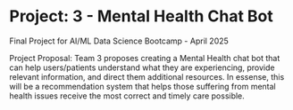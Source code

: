 # Project: 3 - Mental Health Chat Bot
Final Project for AI/ML Data Science Bootcamp - April 2025

Project Proposal: Team 3 proposes creating a Mental Health chat bot that can help users/patients understand what they are experiencing, provide relevant information, and direct them additional resources. In essense, this will be a recommendation system that helps those suffering from mental health issues receive the most correct and timely care possible.
